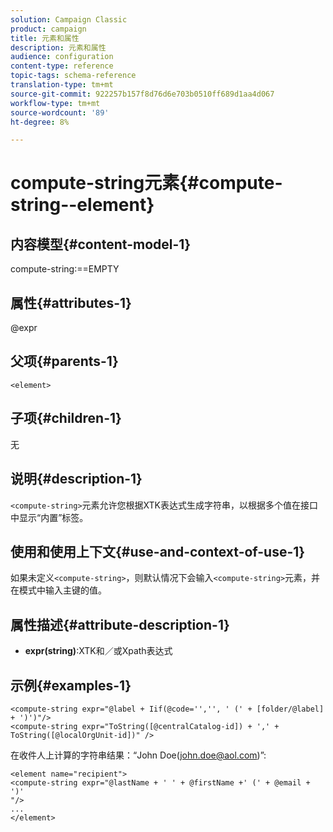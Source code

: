 ```yaml
---
solution: Campaign Classic
product: campaign
title: 元素和属性
description: 元素和属性
audience: configuration
content-type: reference
topic-tags: schema-reference
translation-type: tm+mt
source-git-commit: 922257b157f8d76d6e703b0510ff689d1aa4d067
workflow-type: tm+mt
source-wordcount: '89'
ht-degree: 8%

---
```



# compute-string元素{#compute-string--element}

## 内容模型{#content-model-1}

compute-string:==EMPTY

## 属性{#attributes-1}

@expr

## 父项{#parents-1}

`<element>`

## 子项{#children-1}

无

## 说明{#description-1}

`<compute-string>`元素允许您根据XTK表达式生成字符串，以根据多个值在接口中显示“内置”标签。

## 使用和使用上下文{#use-and-context-of-use-1}

如果未定义`<compute-string>`，则默认情况下会输入`<compute-string>`元素，并在模式中输入主键的值。

## 属性描述{#attribute-description-1}

* **expr(string)**:XTK和／或Xpath表达式

## 示例{#examples-1}

```
<compute-string expr="@label + Iif(@code='','', ' (' + [folder/@label] + ')')"/>  
<compute-string expr="ToString([@centralCatalog-id]) + ',' + ToString([@localOrgUnit-id])" />
```

在收件人上计算的字符串结果：“John Doe(john.doe@aol.com)”:

```
<element name="recipient">
<compute-string expr="@lastName + ' ' + @firstName +' (' + @email + ')'
"/>
...
</element>
```
